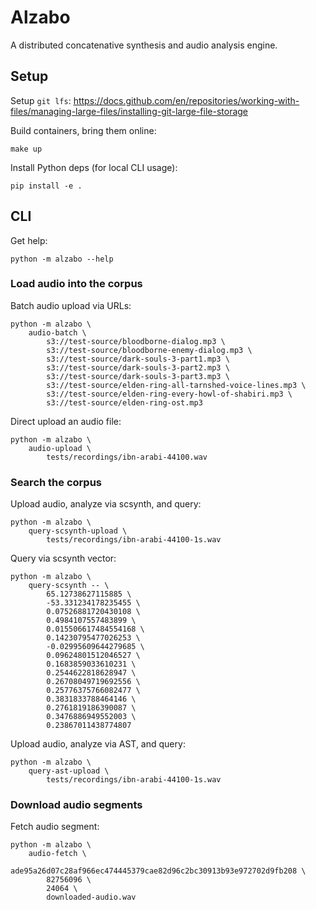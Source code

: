 # Alzabo

A distributed concatenative synthesis and audio analysis engine.

## Setup

Setup `git lfs`: https://docs.github.com/en/repositories/working-with-files/managing-large-files/installing-git-large-file-storage

Build containers, bring them online:

```
make up
```

Install Python deps (for local CLI usage):

```
pip install -e .
```

## CLI

Get help:

```
python -m alzabo --help
```

### Load audio into the corpus

Batch audio upload via URLs:

```
python -m alzabo \
    audio-batch \
        s3://test-source/bloodborne-dialog.mp3 \
        s3://test-source/bloodborne-enemy-dialog.mp3 \
        s3://test-source/dark-souls-3-part1.mp3 \
        s3://test-source/dark-souls-3-part2.mp3 \
        s3://test-source/dark-souls-3-part3.mp3 \
        s3://test-source/elden-ring-all-tarnshed-voice-lines.mp3 \
        s3://test-source/elden-ring-every-howl-of-shabiri.mp3 \
        s3://test-source/elden-ring-ost.mp3
```

Direct upload an audio file:

```
python -m alzabo \
    audio-upload \
        tests/recordings/ibn-arabi-44100.wav
```

### Search the corpus

Upload audio, analyze via scsynth, and query:

```
python -m alzabo \
    query-scsynth-upload \
        tests/recordings/ibn-arabi-44100-1s.wav
```

Query via scsynth vector:

```
python -m alzabo \
    query-scsynth -- \
        65.12738627115885 \
        -53.331234178235455 \
        0.07526881720430108 \
        0.4984107557483899 \
        0.015506617484554168 \
        0.14230795477026253 \
        -0.02995609644279685 \
        0.09624801512046527 \
        0.1683859033610231 \
        0.2544622818628947 \
        0.26708049719692556 \
        0.25776375766082477 \
        0.3831833788464146 \
        0.2761819186390087 \
        0.3476886949552003 \
        0.23867011438774807
```

Upload audio, analyze via AST, and query:

```
python -m alzabo \
    query-ast-upload \
        tests/recordings/ibn-arabi-44100-1s.wav
```

### Download audio segments

Fetch audio segment:

```
python -m alzabo \
    audio-fetch \
        ade95a26d07c28af966ec474445379cae82d96c2bc30913b93e972702d9fb208 \
        82756096 \
        24064 \
        downloaded-audio.wav
```
